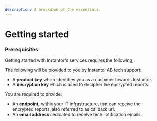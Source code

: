```yaml
---
description: A breakdown of the essentials.
---
```


# Getting started

### Prerequisites

Getting started with Instantor's services requires the following; 

The following will be provided to you by Instantor AB tech support:

* A **product key** which identifies you as a customer towards Instantor.
* A **decryption key** which is used to decipher the encrypted reports.

You are required to provide:

* An **endpoint,** within your IT infrastructure, that can receive the encrypted reports, also referred to as callback url.
* An **email address** dedicated to receive tech notification emails.

